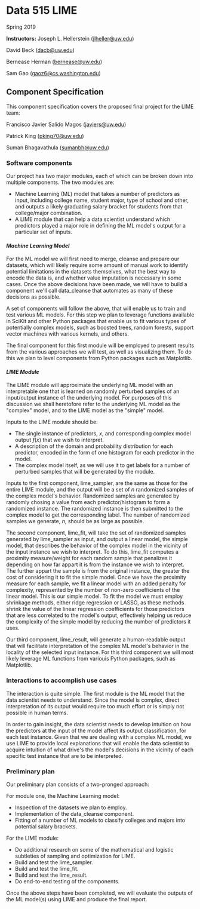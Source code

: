 # Data 515 LIME

Spring 2019

__Instructors:__
Joseph L. Hellerstein (jlheller@uw.edu)

David Beck (dacb@uw.edu)

Bernease Herman (bernease@uw.edu)

Sam Gao (gaoz6@cs.washington.edu)

## Component Specification

This component specification covers the proposed final project for the LIME team:

Francisco Javier Salido Magos (javiers@uw.edu)

Patrick King (pking70@uw.edu)

Suman Bhagavathula (sumanbh@uw.edu)

### Software components

Our project has two major modules, each of which can be broken down into multiple components. The two modules are:

- Machine Learning (ML) model that takes a number of predictors as input, including college name, student major, type of school and other, and outputs a likely graduating salary bracket for students from that college/major combination.
- A LIME module that can help a data scientist understand which predictors played a major role in defining the ML model's output for a particular set of inputs.

#### _Machine Learning Model_

For the ML model we will first need to merge, cleanse and prepare our datasets, which will likely require some amount of manual work to identify potential limitations in the datasets themselves, what the best way to encode the data is, and whether value imputation is necessary in some cases. Once the above decisions have been made, we will have to build a component we'll call data_cleanse that automates as many of these decisions as possible.

A set of components will follow the above, that will enable us to train and test various ML models. For this step we plan to leverage functions available in SciKit and other Python packages that enable us to fit various types of potentially complex models, such as boosted trees, random forests, support vector machines with various kernels, and others.

The final component for this first module will be employed to present results from the various approaches we will test, as well as visualizing them. To do this we plan to level components from Python packages such as Matplotlib.

#### _LIME Module_

The LIME module will approximate the underlying ML model with an interpretable one that is learned on randomly perturbed samples of an input/output instance of the underlying model. For purposes of this discussion we shall heretofore refer to the underlying ML model as the "complex" model, and to the LIME model as the "simple" model.

Inputs to the LIME module should be:

- The single instance of predictors, _x_, and corresponding complex model output _f_(_x_) that we wish to interpret.
- A description of the domain and probability distribution for each predictor, encoded in the form of one histogram for each predictor in the model.
- The complex model itself, as we will use it to get labels for a number of perturbed samples that will be generated by the module.

Inputs to the first component, lime_sampler, are the same as those for the entire LIME module, and the output will be a set of _n_ randomized samples of the complex model's behavior. Randomized samples are generated by randomly chosing a value from each predictor/histogram to form a randomized instance. The randomized instance is then submitted to the complex model to get the corresponding label. The number of randomized samples we generate, _n_, should be as large as possible.

The second component, lime_fit, will take the set of randomized samples generated by lime_sampler as input, and output a linear model, the simple model, that describes the behavior of the complex model in the vicinity of the input instance we wish to interpret. To do this, lime_fit computes a proximity measure/weight for each random sample that penalizes it depending on how far appart it is from the instance we wish to interpret. The further appart the sample is from the original instance, the greater the cost of considering it to fit the simple model. Once we have the proximity measure for each sample, we fit a linear model with an added penalty for complexity, represented by the number of non-zero coefficients of the linear model. This is our simple model. To fit the model we must employ shrinkage methods, either ridge regression or LASSO, as these methods shrink the value of the linear regression coefficients for those predictors that are less correlated to the model's output, effectively helping us reduce the complexity of the simple model by reducing the number of predictors it uses.

Our third component, lime_result, will generate a human-readable output that will facilitate interpretation of the complex ML model's behavior in the locality of the selected input instance. For this third component we will most likely leverage ML functions from variouis Python packages, such as Matplotlib.

### Interactions to accomplish use cases

The interaction is quite simple. The first module is the ML model that the data scientist needs to understand. Since the model is complex, direct interpretation of its output would require too much effort or is simply not possible in human terms.

In order to gain insight, the data scientist needs to develop intuition on how the predictors at the input of the model affect its output classification, for each test instance. Given that we are dealing with a complex ML model, we use LIME to provide local explanations that will enable the data scientist to acquire intuition of what drive's the model's decisions in the vicinity of each specific test instance that are to be interpreted.

### Preliminary plan

Our preliminary plan consists of a two-pronged approach:

For module one, the Machine Learning model:

- Inspection of the datasets we plan to employ.
- Implementation of the data_cleanse component.
- Fitting of a number of ML models to classify colleges and majors into potential salary brackets.

For the LIME module:

- Do additional research on some of the mathematical and logistic subtleties of sampling and optimization for LIME.
- Build and test the lime_sampler.
- Build and test the lime_fit.
- Build and test the lime_result.
- Do end-to-end testing of the components.

Once the above steps have been completed, we will evaluate the outputs of the ML model(s) using LIME and produce the final report.
